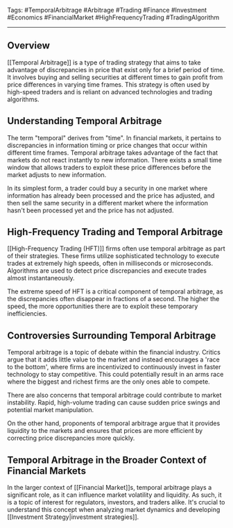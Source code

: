 Tags: #TemporalArbitrage #Arbitrage #Trading #Finance #Investment #Economics #FinancialMarket #HighFrequencyTrading #TradingAlgorithm

---

## Overview

[[Temporal Arbitrage]] is a type of trading strategy that aims to take advantage of discrepancies in price that exist only for a brief period of time. It involves buying and selling securities at different times to gain profit from price differences in varying time frames. This strategy is often used by high-speed traders and is reliant on advanced technologies and trading algorithms.

## Understanding Temporal Arbitrage

The term "temporal" derives from "time". In financial markets, it pertains to discrepancies in information timing or price changes that occur within different time frames. Temporal arbitrage takes advantage of the fact that markets do not react instantly to new information. There exists a small time window that allows traders to exploit these price differences before the market adjusts to new information.

In its simplest form, a trader could buy a security in one market where information has already been processed and the price has adjusted, and then sell the same security in a different market where the information hasn't been processed yet and the price has not adjusted.

## High-Frequency Trading and Temporal Arbitrage

[[High-Frequency Trading (HFT)]] firms often use temporal arbitrage as part of their strategies. These firms utilize sophisticated technology to execute trades at extremely high speeds, often in milliseconds or microseconds. Algorithms are used to detect price discrepancies and execute trades almost instantaneously.

The extreme speed of HFT is a critical component of temporal arbitrage, as the discrepancies often disappear in fractions of a second. The higher the speed, the more opportunities there are to exploit these temporary inefficiencies.

## Controversies Surrounding Temporal Arbitrage

Temporal arbitrage is a topic of debate within the financial industry. Critics argue that it adds little value to the market and instead encourages a 'race to the bottom', where firms are incentivized to continuously invest in faster technology to stay competitive. This could potentially result in an arms race where the biggest and richest firms are the only ones able to compete.

There are also concerns that temporal arbitrage could contribute to market instability. Rapid, high-volume trading can cause sudden price swings and potential market manipulation.

On the other hand, proponents of temporal arbitrage argue that it provides liquidity to the markets and ensures that prices are more efficient by correcting price discrepancies more quickly.

## Temporal Arbitrage in the Broader Context of Financial Markets

In the larger context of [[Financial Market]]s, temporal arbitrage plays a significant role, as it can influence market volatility and liquidity. As such, it is a topic of interest for regulators, investors, and traders alike. It's crucial to understand this concept when analyzing market dynamics and developing [[Investment Strategy|investment strategies]].